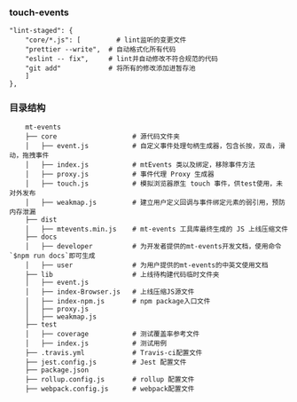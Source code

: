 ### touch-events

    "lint-staged": {
        "core/*.js": [         # lint监听的变更文件
        "prettier --write",  # 自动格式化所有代码
        "eslint -- fix",     # lint并自动修改不符合规范的代码
        "git add"            # 将所有的修改添加进暂存池
        ]
    },

  ### 目录结构

        mt-events
        ├── core                   # 源代码文件夹
        │   ├── event.js           # 自定义事件处理句柄生成器，包含长按，双击，滑动，拖拽事件
        │   ├── index.js           # mtEvents 类以及绑定，移除事件方法
        │   ├── proxy.js           # 事件代理 Proxy 生成器
        │   ├── touch.js           # 模拟浏览器原生 touch 事件，供test使用，未对外发布
        │   ├── weakmap.js         # 建立用户定义回调与事件绑定元素的弱引用，预防内存泄漏
        ├── dist
        │   ├── mtevents.min.js    # mt-events 工具库最终生成的 JS 上线压缩文件
        ├── docs                   
        │   ├── developer          # 为开发者提供的mt-events开发文档，使用命令`$npm run docs`即可生成
        │   ├── user               # 为用户提供的mt-events的中英文使用文档
        ├── lib                    # 上线待构建代码临时文件夹
        │   ├── event.js           
        │   ├── index-Browser.js   # 上线压缩JS源文件
        │   ├── index-npm.js       # npm package入口文件
        │   ├── proxy.js                    
        │   ├── weakmap.js                  
        ├── test
        │   ├── coverage           # 测试覆盖率参考文件
        │   ├── index.js           # 测试用例
        ├── .travis.yml            # Travis-ci配置文件
        ├── jest.config.js         # Jest 配置文件
        ├── package.json           
        ├── rollup.config.js       # rollup 配置文件
        ├── webpack.config.js      # webpack配置文件